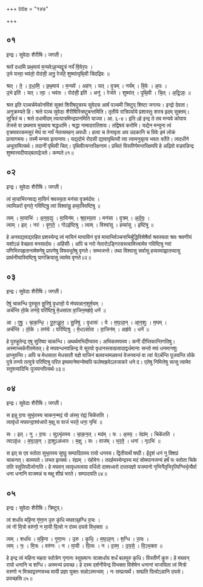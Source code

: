 +++
title = "१४७"

+++


## ०१
इन्द्रः। सुवेदाः शैरीषिः। जगती।

श्रत्ते॑ दधामि प्रथ॒माय॑ म॒न्यवेऽह॒न्यद्वृ॒त्रं नर्यं॑ वि॒वेर॒पः ।  
उ॒भे यत्त्वा॒ भव॑तो॒ रोद॑सी॒ अनु॒ रेज॑ते॒ शुष्मा॑त्पृथि॒वी चि॑दद्रिवः ॥

श्रत् । ते॒ । द॒धा॒मि॒ । प्र॒थ॒माय॑ । म॒न्यवे॑ । अह॑न् । यत् । वृ॒त्रम् । नर्य॑म् । वि॒वेः । अ॒पः ।  
उ॒भे इति॑ । यत् । त्वा॒ । भव॑तः । रोद॑सी॒ इति॑ । अनु॑ । रेज॑ते । शुष्मा॑त् । पृ॒थि॒वी । चि॒त् । अ॒द्रि॒ऽवः॒ ॥

श्रत्त इति पञ्चर्चमेकोनविंशं सूक्तं शिरीषपुत्रस्य सुवेदस आर्षं पञ्चमी त्रिष्टुप् शिष्टा जगत्यः। इन्द्रो देवता। अनुक्रम्यते हि। श्रत्ते पञ्च सुवेदाः शैरीषिस्त्रिष्टुबन्तमिति। तृतीये रात्रिपर्याये प्रशास्तुः शस्त्र इदम् सूक्तम्। सूत्रितं च। श्रत्ते दधामीदम् त्यत्पात्रमिन्द्रपानमिति याज्या। आ. ६-४। इति॥हे इन्द्र ते तव मन्यवे कोपाय तेजसे वा प्रथमाय मुख्याय श्रद्धधामि। श्रद्धा नामादरातिशयः। तद्विषयं करोमि। यद्येन मन्युना त्वं वृत्रमावरकमसुरं मेघं वा नर्यं नेतव्यमहन् अवधीः। हत्वा च तेनावृता अप उदकानि च विवेः इमं लोकं प्रत्यागमयः। तस्मै मन्यव इत्यन्वयः। यद्यदोभे रोदसी द्यावापृथिव्यौ त्वा त्वामनुसृत्य भवतः वर्तेते। त्वदधीने अभूतामित्यर्थः। तदानीं पृथिवी चित्। पृथिवीत्यन्तरिक्षनाम। प्रथितं विस्तीर्णमन्तरिक्षमपि हे अद्रिवो वज्रवन्निन्द्र शुष्मात्त्वदीयाद्बलाद्रेजते। कम्पते॥१॥

## ०२
इन्द्रः। सुवेदाः शैरीषिः। जगती।

त्वं मा॒याभि॑रनवद्य मा॒यिनं॑ श्रवस्य॒ता मन॑सा वृ॒त्रम॑र्दयः ।  
त्वामिन्नरो॑ वृणते॒ गवि॑ष्टिषु॒ त्वां विश्वा॑सु॒ हव्या॒स्विष्टि॑षु ॥

त्वम् । मा॒याभिः॑ । अ॒न॒व॒द्य॒ । मा॒यिन॑म् । श्र॒व॒स्य॒ता । मन॑सा । वृ॒त्रम् । अ॒र्द॒यः॒॒ ।  
त्वाम् । इत् । नरः॑ । वृ॒ण॒ते॒ । गोऽइ॑ष्टिषु । त्वाम् । विश्वा॑सु । हव्या॑सु । इष्टि॑षु ॥

हे अनवद्यावद्यरहित प्रशस्येन्द्र त्वं मायिनं मायाविनं वृत्रं मायाभिर्वञ्चनाभिर्बुद्धिविशेषैर्वा श्रवस्यता श्रवः श्रवणीयं यशोऽन्नं वेच्छता मनसार्दयः। अहिंसीः। अपि च नरो नेतारोऽङ्गिरसस्त्वामित्त्वामेव गविष्टिषु गवां पणिभिरपहृतानामेषणेषु प्रापणेषु विषयभूतेषु वृणते। सम्भजन्ते। तथा विश्वासु सर्वासु हव्यस्वाह्वातव्यासु प्रार्थनीयास्विष्टिषु यागक्रियासु त्वामेव वृणते॥२॥

## ०३
इन्द्रः। सुवेदाः शैरीषिः। जगती।

ऐषु॑ चाकन्धि पुरुहूत सू॒रिषु॑ वृ॒धासो॒ ये म॑घवन्नान॒शुर्म॒घम् ।  
अर्च॑न्ति तो॒के तन॑ये॒ परि॑ष्टिषु मे॒धसा॑ता वा॒जिन॒मह्र॑ये॒ धने॑ ॥

आ । ए॒षु॒ । चा॒क॒न्धि॒ । पु॒रु॒ऽहू॒त॒ । सू॒रिषु॑ । वृ॒धासः॑ । ये । म॒घ॒ऽव॒न् । आ॒न॒शुः । म॒घम् ।  
अर्च॑न्ति । तो॒के । तन॑ये । परि॑ष्टिषु । मे॒धऽसा॑ता । वा॒जिन॑म् । अह्र॑ये । धने॑ ॥

हे पुरुहूतेन्द्र एषु सुरिष्वा चाकन्धि। अथर्थमभिदीप्यस्व। अभिकामयस्व। कनी दीप्तिकान्तिगतिषु। अस्माच्चर्करीतमेतत्। हे मघवन्धनवन्निन्द्र ये सूरयो वृधानस्त्वत्प्रसादाद्वर्धमानाः सन्तो मघं धनमानशुः प्राप्नुवन्ति। अपि च मेधसाता मेधसातौ यज्ञे वाजिनं बलवन्तमन्नवन्तं वेजनवन्तं वा त्वां येऽर्चन्ति पूजयन्ति तोके पुत्रे तनये तत्पुत्रे परिष्टिषु परित इष्यमानेष्वन्येष्वपि फलेष्वह्रयेऽलजाकरे धने द। एतेषु निमित्तेषु सत्सु त्वामेव स्तुश्त्यादिभिः पूजयन्तीत्यर्थः॥३॥

## ०४
इन्द्रः। सुवेदाः शैरीषिः। जगती।

स इन्नु रा॒यः सुभृ॑तस्य चाकन॒न्मदं॒ यो अ॑स्य॒ रंह्यं॒ चिके॑तति ।  
त्वावृ॑धो मघवन्दा॒श्व॑ध्वरो म॒क्षू स वाजं॑ भरते॒ धना॒ नृभिः॑ ॥

सः । इत् । नु । रा॒यः । सुऽभृ॑तस्य । चा॒क॒न॒त् । मद॑म् । यः । अ॒स्य॒ । रंह्य॑म् । चिके॑तति ।  
त्वाऽवृ॑धः । म॒घ॒ऽव॒न् । दा॒शुऽअ॑ध्वरः । म॒क्षु । सः । वाज॑म् । भ॒र॒ते॒ । धना॑ । नृऽभिः॑ ॥

स इत् स एव स्तोता सुभृतस्य सुष्ठु सम्पादितस्य रायो धनस्य। द्वितीयार्थे षष्ठी। ईदृशं धनं नु क्शिप्रं चाकनत्। कामयते। लभत इत्यर्थः। रंह्यम् । रंहोवेगः। तदर्हमस्येन्द्रस्य मदं सोमपानजन्यं हर्षं यः स्तोता चिके तति स्तुतिपदैर्जानाति। हे मघवन् त्वावृधस्त्वया वर्धितो दाश्वध्वरो दत्त्तयज्ञो यजमानो नृभिर्नेतृभिरृत्विग्भिर्भृत्यैर्वा धना धनानि वाजमन्नं च मक्षु शीघ्रं भरते। सम्पादयति॥४॥

## ०५
इन्द्रः। सुवेदाः शैरीषिः। त्रिष्टुप्।

त्वं शर्धा॑य महि॒ना गृ॑णा॒न उ॒रु कृ॑धि मघवञ्छ॒ग्धि रा॒यः ।  
त्वं नो॑ मि॒त्रो वरु॑णो॒ न मा॒यी पि॒त्वो न द॑स्म दयसे विभ॒क्ता ॥

त्वम् । शर्धा॑य । म॒हि॒ना । गृ॒णा॒नः । उ॒रु । कृ॒धि॒ । म॒घ॒ऽव॒न् । श॒ग्धि । रा॒यः ।  
त्वम् । नः॒ । मि॒त्रः । वरु॑णः । न । मा॒यी । पि॒त्वः । न । द॒स्म॒ । द॒य॒से॒ । वि॒ऽभ॒क्ता ॥

हे इन्द्र त्वं महिना महता स्तोत्रेण गृणानः स्तूयमानः सञ्शर्धाय शर्धं बलमुरु कृधि। विस्तीर्णं कुरु। हे मघवन् रायो धनानि च शग्धि। अस्मभ्यं प्रयच्छ। हे दस्म दर्शनीयेन्द्र विभक्ता विशेषेन धनानां भाजयिता त्वं मित्रो वरुणो न मित्रवद्वरुणवच्च मायी प्रज्ञा युक्तः सन्नोऽस्मभ्यम् । नः सम्प्रत्यर्थे। सम्प्रति पित्वोऽन्नानि दयसे। प्रयच्छसि॥५॥